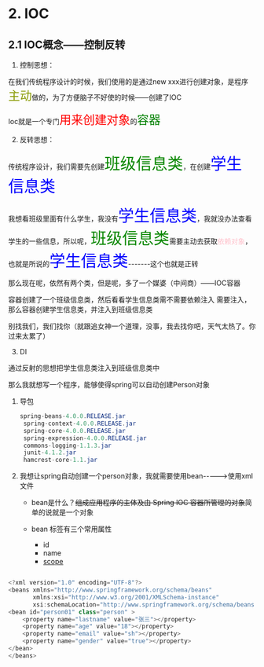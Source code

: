<!--
 * @Author: 孙浩然
 * @Date: 2020-07-08 14:02:49
 * @LastEditors: 孙浩然
 * @LastEditTime: 2020-07-08 17:58:43
 * @FilePath: \Java-Point\docs\6.Frame\1.Spring\2.IOC.md
 * @博客地址: 个人博客，如果各位客官觉得不错，请点个赞，谢谢。[地址](https://codefool0307.github.io/JavaScholar/#/)
--> 
# 2. IOC

## 2.1 IOC概念——控制反转

1. 控制思想：

在我们传统程序设计的时候，我们使用的是通过new xxx进行创建对象，是程序<font color="#890" size='5'>主动</font>做的，为了方便脑子不好使的时候——创建了IOC

Ioc就是一个专门<font color="red" size="5">用来创建对象</font>的<font color="green" size="5">容器</font>

2. 反转思想：

传统程序设计，我们需要先创建<font color="#0987" size="6">班级信息类</font>，在创建<font color="blue" size="6">学生信息类</font>

我想看班级里面有什么学生，我没有<font color="blue" size="6">学生信息类</font>，我就没办法查看学生的一些信息，所以呢，<font color="#0987" size="6">班级信息类</font>需要主动去获取<font color="pink">依赖对象</font>，也就是所说的<font  color="blue" bgcolor="#098" size="6">学生信息类</font>-------这个也就是正转

那么现在呢，依然有两个类，但是呢，多了一个媒婆（中间商）——IOC容器

容器创建了一个班级信息类，然后看看学生信息类需不需要依赖注入
需要注入，那么容器创建学生信息类，并注入到班级信息类

别找我们，我们找你（就跟追女神一个道理，没事，我去找你吧，天气太热了。你过来太累了）

3. DI

通过反射的思想把学生信息类注入到班级信息类中

 
那么我就想写一个程序，能够使得spring可以自动创建Person对象

1. 导包
   ```java
   spring-beans-4.0.0.RELEASE.jar
    spring-context-4.0.0.RELEASE.jar
    spring-core-4.0.0.RELEASE.jar
    spring-expression-4.0.0.RELEASE.jar
    commons-logging-1.1.3.jar
    junit-4.1.2.jar
    hamcrest-core-1.1.jar
   ```

2. 我想让spring自动创建一个person对象，我就需要使用bean----->使用xml文件
   * bean是什么？~~组成应用程序的主体及由 Spring IOC 容器所管理的对象~~简单的说就是一个对象
 
   * bean 标签有三个常用属性
     * id
     * name
     * [scope](https://www.cnblogs.com/yoci/p/10642553.html)

```java

<?xml version="1.0" encoding="UTF-8"?>
<beans xmlns="http://www.springframework.org/schema/beans"
       xmlns:xsi="http://www.w3.org/2001/XMLSchema-instance"
       xsi:schemaLocation="http://www.springframework.org/schema/beans http://www.springframework.org/schema/beans/spring-beans.xsd">
<bean id="person01" class="person" >
	<property name="lastname" value="张三"></property>
	<property name="age" value="18"></property>
	<property name="email" value="sh"></property>
	<property name="gender" value="true"></property>
</bean>
</beans>
```